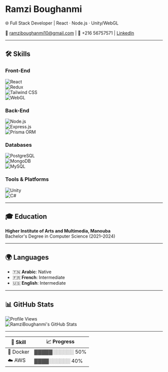 # Ramzi Boughanmi  
🌐 Full Stack Developer | React · Node.js  · Unity/WebGL

📧 ramziboughanmi10@gmail.com | 📱 +216 56757571 | [LinkedIn](https://linkedin.com/in/ramzi-boughanmi)  

---

## 🛠 Skills  
### **Front-End**  
![React](https://img.shields.io/badge/-React-61DAFB?logo=react)  
![Redux](https://img.shields.io/badge/-Redux-764ABC?logo=redux)  
![Tailwind CSS](https://img.shields.io/badge/-Tailwind%20CSS-38B2AC?logo=tailwindcss)  
![WebGL](https://img.shields.io/badge/-WebGL-990000?logo=webgl)  

### **Back-End**  
![Node.js](https://img.shields.io/badge/-Node.js-339933?logo=nodedotjs)  
![Express.js](https://img.shields.io/badge/-Express.js-000000?logo=express)  
![Prisma ORM](https://img.shields.io/badge/-Prisma-2D3748?logo=prisma)  

### **Databases**  
![PostgreSQL](https://img.shields.io/badge/-PostgreSQL-336791?logo=postgresql)  
![MongoDB](https://img.shields.io/badge/-MongoDB-47A248?logo=mongodb)  
![MySQL](https://img.shields.io/badge/-MySQL-4479A1?logo=mysql)  

### **Tools & Platforms**  
![Unity](https://img.shields.io/badge/-Unity-100000?logo=unity)  
![C#](https://img.shields.io/badge/-C%23-239120?logo=csharp)  


---

## 🎓 Education  
**Higher Institute of Arts and Multimedia, Manouba**  
Bachelor's Degree in Computer Science (2021–2024)  


---

## 🌍 Languages  
- 🇹🇳 **Arabic**: Native  
- 🇫🇷 **French**: Intermediate  
- 🇺🇸 **English**: Intermediate  

---

## 📊 GitHub Stats  
![Profile Views](https://komarev.com/ghpvc/?username=RamziBoughanmi&style=flat)  
![RamziBoughanmi's GitHub Stats](https://github-readme-stats.vercel.app/api?username=Ramzi-Boughanmi&show_icons=true)  

---

| 🧠 Skill | 📈 Progress |
|----------|-------------|
| 🐳 Docker | ▓▓▓▓▓░░░░░░ 50% |
| ☁️ AWS   | ▓▓▓▓░░░░░░ 40% |
